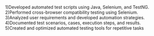 1)Developed automated test scripts using Java, Selenium,
and TestNG.
2)Performed cross-browser compatibility testing using
Selenium.
3)Analyzed user requirements and developed automation
strategies.
4)Documented test scenarios, cases, execution steps, and
results.
5)Created and optimized automated testing tools for
repetitive tasks
